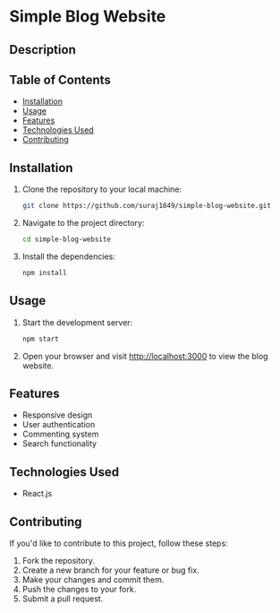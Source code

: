 
# Simple Blog Website

## Description



## Table of Contents

- [Installation](#installation)
- [Usage](#usage)
- [Features](#features)
- [Technologies Used](#technologies-used)
- [Contributing](#contributing)


## Installation

1. Clone the repository to your local machine:

   ```bash
   git clone https://github.com/suraj1849/simple-blog-website.git
   ```

2. Navigate to the project directory:

   ```bash
   cd simple-blog-website
   ```

3. Install the dependencies:

   ```bash
   npm install
   ```

## Usage

1. Start the development server:

   ```bash
   npm start
   ```

2. Open your browser and visit [http://localhost:3000](http://localhost:3000) to view the blog website.



## Features

- Responsive design
- User authentication
- Commenting system
- Search functionality


## Technologies Used

- React.js


## Contributing

If you'd like to contribute to this project, follow these steps:

1. Fork the repository.
2. Create a new branch for your feature or bug fix.
3. Make your changes and commit them.
4. Push the changes to your fork.
5. Submit a pull request.

